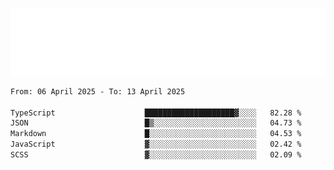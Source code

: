 [![](./hello.svg)](https://blog.yrobot.top?ref=github-yrobot)

<!--START_SECTION:waka-->

```txt
From: 06 April 2025 - To: 13 April 2025

TypeScript                    ████████████████████▓░░░░   82.28 %
JSON                          █▒░░░░░░░░░░░░░░░░░░░░░░░   04.73 %
Markdown                      █░░░░░░░░░░░░░░░░░░░░░░░░   04.53 %
JavaScript                    ▓░░░░░░░░░░░░░░░░░░░░░░░░   02.42 %
SCSS                          ▓░░░░░░░░░░░░░░░░░░░░░░░░   02.09 %
```

<!--END_SECTION:waka-->
